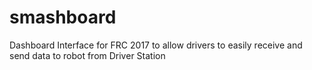 # smashboard
Dashboard Interface for FRC 2017 to allow drivers to easily receive and send data to robot from Driver Station
